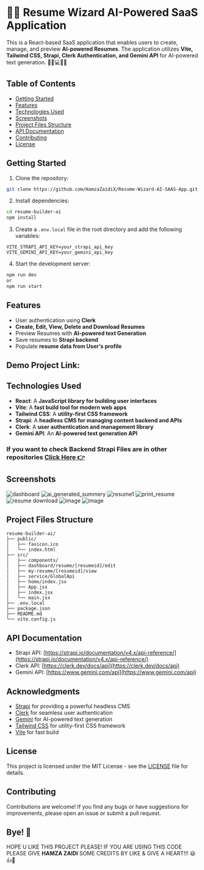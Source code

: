 # 🧙‍♂️ Resume Wizard AI-Powered SaaS Application

This is a React-based SaaS application that enables users to create, manage, and preview **AI-powered Resumes**. The application utilizes **Vite, Tailwind CSS, Strapi, Clerk Authentication, and Gemini API** for AI-powered text generation. 👩‍💻💻📃💼

## Table of Contents

- [Getting Started](#getting-started)
- [Features](#features)
- [Technologies Used](#technologies-used)
- [Screenshots](#screenshots)
- [Project Files Structure](#project-files-structure)
- [API Documentation](#api-documentation)
- [Contributing](#contributing)
- [License](#license)

## Getting Started

1. Clone the repository:
```bash
git clone https://github.com/HamzaZaidiX/Resume-Wizard-AI-SAAS-App.git
```

2. Install dependencies:
```bash
cd resume-builder-ai
npm install
```

3. Create a `.env.local` file in the root directory and add the following variables:
```
VITE_STRAPI_API_KEY=your_strapi_api_key
VITE_GEMINI_API_KEY=your_gemini_api_key
```

4. Start the development server:
```bash
npm run dev
or
npm run start
```

## Features

- User authentication using **Clerk**
- **Create, Edit, View, Delete and Download Resumes**
- Preview Resumes with **AI-powered text Generation**
- Save resumes to **Strapi backend**
- Populate **resume data from User's profile**

## Demo Project Link:

## Technologies Used

- **React**: A **JavaScript library for building user interfaces**
- **Vite**: A **fast build tool for modern web apps**
- **Tailwind CSS**: A **utility-first CSS framework**
- **Strapi**: A **headless CMS for managing content backend and APIs**
- **Clerk**: A **user authentication and management library**
- **Gemini API**: An **AI-powered text generation API**

### If you want to check Backend Strapi Files are in other repositories [Click Here 👉](https://github.com/HamzaZaidiX/ai-resume-builder-strapi-admin/tree/main/my-strapi-project) 

## Screenshots
![dashboard](https://github.com/user-attachments/assets/760c55e7-0612-44c4-9f10-6357944ed501)
![ai_generated_summery](https://github.com/user-attachments/assets/a4934433-81b2-45b0-864f-cf9bad95a451)
![resume1](https://github.com/user-attachments/assets/0b4070f7-9060-46bf-9842-d43dcf3d67be)
![print_resume](https://github.com/user-attachments/assets/c56fba37-661c-4745-94cc-91cfcf2476df)
![resume download](https://github.com/user-attachments/assets/8f5d8c7d-5599-4997-ab65-403d00d16fe3)
![image](https://github.com/user-attachments/assets/0a17031e-0e97-479c-8ffb-d2f8cc53ef10)
![image](https://github.com/user-attachments/assets/fc2072b1-3e0f-454f-8d34-0f93724cd851)


## Project Files Structure

```
resume-builder-ai/
├── public/
│   ├── favicon.ico
│   └── index.html
├── src/
│   ├── components/
│   ├── dashboard/resume/[resumeid]/edit
|   ├── my-resume/[resumeid]/view
│   ├── service/GlobalApi
|   ├── home/index.jsx
│   ├── App.jsx
│   ├── index.jsx
│   └── main.jsx
├── .env.local
├── package.json
├── README.md
└── vite.config.js
```

## API Documentation

- Strapi API: [https://strapi.io/documentation/v4.x/api-reference/](https://strapi.io/documentation/v4.x/api-reference/)
- Clerk API: [https://clerk.dev/docs/api](https://clerk.dev/docs/api)
- Gemini API: [https://www.gemini.com/api](https://www.gemini.com/api)

## Acknowledgments

- [Strapi](https://strapi.io/) for providing a powerful headless CMS
- [Clerk](https://clerk.dev/) for seamless user authentication
- [Gemini](https://www.gemini.com/) for AI-powered text generation
- [Tailwind CSS](https://tailwindcss.com/) for utility-first CSS framework
- [Vite](https://vitejs.dev/) for fast build

## License

This project is licensed under the MIT License - see the [LICENSE](LICENSE) file for details.

## Contributing

Contributions are welcome! If you find any bugs or have suggestions for improvements, please open an issue or submit a pull request.

## Bye! 👋
  HOPE U LIKE THIS PROJECT PLEASE! IF YOU ARE USING THIS CODE PLEASE GIVE **HAMZA ZAIDI** SOME CREDITS BY LIKE & GIVE A HEART!!! 😃👍💛
